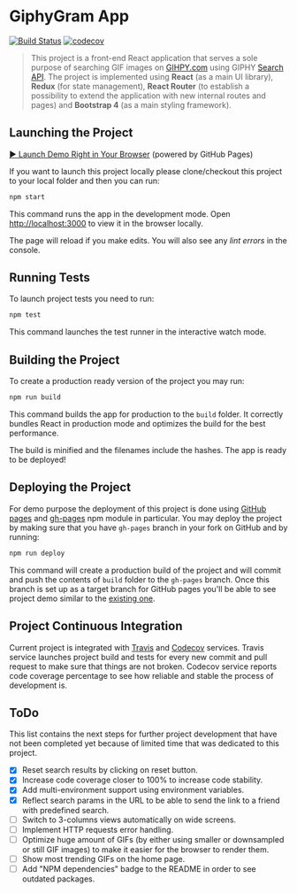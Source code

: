 # GiphyGram App

[![Build Status](https://travis-ci.org/trekhleb/giphygram.svg?branch=master)](https://travis-ci.org/trekhleb/giphygram)
[![codecov](https://codecov.io/gh/trekhleb/giphygram/branch/master/graph/badge.svg)](https://codecov.io/gh/trekhleb/giphygram)

> This project is a front-end React application that serves a sole purpose of searching GIF images on [GIHPY.com](https://giphy.com/) using GIPHY [Search API](https://developers.giphy.com/docs/#search-endpoint). The project is implemented using **React** (as a main UI library), **Redux** (for state management), **React Router** (to establish a possibility to extend the application with new internal routes and pages) and **Bootstrap 4** (as a main styling framework).

## Launching the Project

[▶︎ Launch Demo Right in Your Browser](https://trekhleb.github.io/giphygram/) (powered by GitHub Pages)

If you want to launch this project locally please clone/checkout this project to your local folder and then you can run:

```bash
npm start
```

This command runs the app in the development mode. Open [http://localhost:3000](http://localhost:3000) to view it in the browser locally.

The page will reload if you make edits. You will also see any _lint errors_ in the console.

## Running Tests

To launch project tests you need to run:

```bash
npm test
```

This command launches the test runner in the interactive watch mode.

## Building the Project

To create a production ready version of the project you may run: 

```bash
npm run build
```

This command builds the app for production to the `build` folder. It correctly bundles React in production mode and optimizes the build for the best performance.

The build is minified and the filenames include the hashes. The app is ready to be deployed!

## Deploying the Project

For demo purpose the deployment of this project is done using [GitHub pages](https://pages.github.com/) and [gh-pages](https://www.npmjs.com/package/gh-pages) npm module in particular. You may deploy the project by making sure that you have `gh-pages` branch in your fork on GitHub and by running:

```bash
npm run deploy
```

This command will create a production build of the project and will commit and push the contents of `build` folder to the `gh-pages` branch. Once this branch is set up as a target branch for GitHub pages you'll be able to see project demo similar to the [existing one](https://trekhleb.github.io/giphygram/).

## Project Continuous Integration

Current project is integrated with [Travis](https://travis-ci.org/trekhleb/giphygram) and [Codecov](https://codecov.io/gh/trekhleb/giphygram) services. Travis service launches project build and tests for every new commit and pull request to make sure that things are not broken. Codecov service reports code coverage percentage to see how reliable and stable the process of development is. 

## ToDo

This list contains the next steps for further project development that have not been completed yet because of limited time that was dedicated to this project.

- [x] Reset search results by clicking on reset button.
- [x] Increase code coverage closer to 100% to increase code stability.
- [x] Add multi-environment support using environment variables.
- [x] Reflect search params in the URL to be able to send the link to a friend with predefined search.
- [ ] Switch to 3-columns views automatically on wide screens.
- [ ] Implement HTTP requests error handling.
- [ ] Optimize huge amount of GIFs (by either using smaller or downsampled or still GIF images) to make it easier for the browser to render them.
- [ ] Show most trending GIFs on the home page.
- [ ] Add "NPM dependencies" badge to the README in order to see outdated packages.
